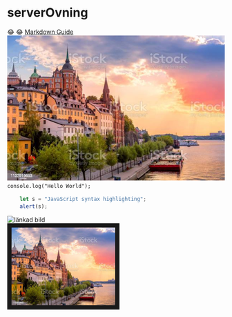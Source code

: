 # serverOvning
:joy: :joy:
[Markdown Guide](https://www.markdownguide.org/cheat-sheet/)                                              
![Stockholm](malaren.jpg)                                                                                 
`console.log("Hello World");`                                                                              
```javascript
	let s = "JavaScript syntax highlighting";
	alert(s);
```                                                                                                       

![länkad bild](https://www.gamespot.com/a/uploads/original/43/434805/4058035-review_gowragnarok_20221103.00_02_10_15.still002.jpg)                                                                             
<a href="https://youtu.be/GB1x5vKfBus" target="_blank"><img src="malaren.jpg"
alt="IMAGE ALT TEXT HERE" width="240" height="180" border="10" /></a>
